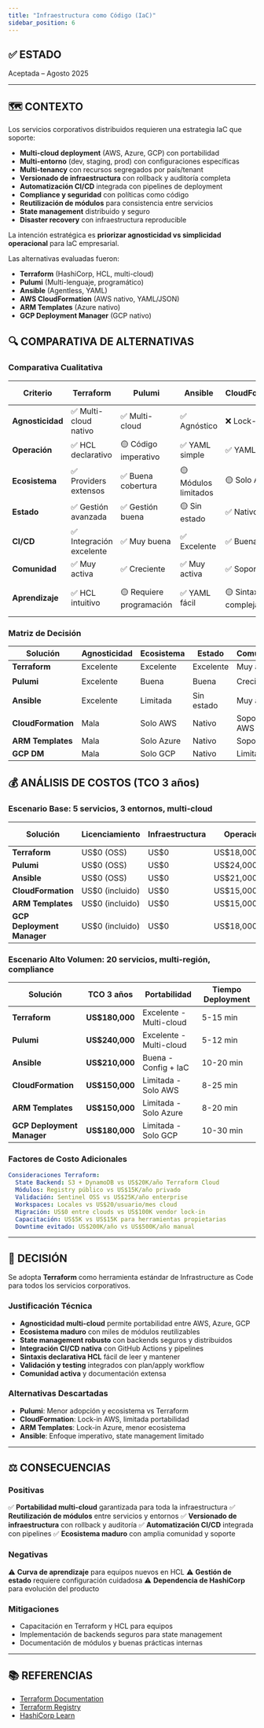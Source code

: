 ```yaml
---
title: "Infraestructura como Código (IaC)"
sidebar_position: 6
---
```


## ✅ ESTADO

Aceptada – Agosto 2025

---

## 🗺️ CONTEXTO

Los servicios corporativos distribuidos requieren una estrategia IaC que soporte:

- **Multi-cloud deployment** (AWS, Azure, GCP) con portabilidad
- **Multi-entorno** (dev, staging, prod) con configuraciones específicas
- **Multi-tenancy** con recursos segregados por país/tenant
- **Versionado de infraestructura** con rollback y auditoría completa
- **Automatización CI/CD** integrada con pipelines de deployment
- **Compliance y seguridad** con políticas como código
- **Reutilización de módulos** para consistencia entre servicios
- **State management** distribuido y seguro
- **Disaster recovery** con infraestructura reproducible

La intención estratégica es **priorizar agnosticidad vs simplicidad operacional** para IaC empresarial.

Las alternativas evaluadas fueron:

- **Terraform** (HashiCorp, HCL, multi-cloud)
- **Pulumi** (Multi-lenguaje, programático)
- **Ansible** (Agentless, YAML)
- **AWS CloudFormation** (AWS nativo, YAML/JSON)
- **ARM Templates** (Azure nativo)
- **GCP Deployment Manager** (GCP nativo)

## 🔍 COMPARATIVA DE ALTERNATIVAS

### Comparativa Cualitativa

| Criterio | Terraform | Pulumi | Ansible | CloudFormation | ARM Templates | GCP DM |
|----------|-----------|--------|---------|----------------|---------------|--------|
| **Agnosticidad** | ✅ Multi-cloud nativo | ✅ Multi-cloud | ✅ Agnóstico | ❌ Lock-in AWS | ❌ Lock-in Azure | ❌ Lock-in GCP |
| **Operación** | ✅ HCL declarativo | 🟡 Código imperativo | ✅ YAML simple | ✅ YAML/JSON | ✅ JSON/Bicep | ✅ YAML |
| **Ecosistema** | ✅ Providers extensos | ✅ Buena cobertura | 🟡 Módulos limitados | 🟡 Solo AWS | 🟡 Solo Azure | 🟡 Solo GCP |
| **Estado** | ✅ Gestión avanzada | ✅ Gestión buena | 🟡 Sin estado | ✅ Nativo AWS | ✅ Nativo Azure | ✅ Nativo GCP |
| **CI/CD** | ✅ Integración excelente | ✅ Muy buena | ✅ Excelente | ✅ Buena | ✅ Buena | 🟡 Limitada |
| **Comunidad** | ✅ Muy activa | ✅ Creciente | ✅ Muy activa | ✅ Soporte AWS | ✅ Soporte Microsoft | 🟡 Limitada |
| **Aprendizaje** | ✅ HCL intuitivo | 🟡 Requiere programación | ✅ YAML fácil | 🟡 Sintaxis compleja | 🟡 JSON verboso | 🟡 Documentación limitada |

### Matriz de Decisión

| Solución | Agnosticidad | Ecosistema | Estado | Comunidad | Recomendación |
|----------|--------------|-----------|--------|-----------|---------------|
| **Terraform** | Excelente | Excelente | Excelente | Muy activa | ✅ **Seleccionada** |
| **Pulumi** | Excelente | Buena | Buena | Creciente | 🟡 Alternativa |
| **Ansible** | Excelente | Limitada | Sin estado | Muy activa | 🟡 Considerada |
| **CloudFormation** | Mala | Solo AWS | Nativo | Soporte AWS | ❌ Descartada |
| **ARM Templates** | Mala | Solo Azure | Nativo | Soporte MS | ❌ Descartada |
| **GCP DM** | Mala | Solo GCP | Nativo | Limitada | ❌ Descartada |

## 💰 ANÁLISIS DE COSTOS (TCO 3 años)

### Escenario Base: 5 servicios, 3 entornos, multi-cloud

| Solución | Licenciamiento | Infraestructura | Operación | TCO 3 años |
|----------|----------------|-----------------|-----------|------------|
| **Terraform** | US$0 (OSS) | US$0 | US$18,000/año | **US$54,000** |
| **Pulumi** | US$0 (OSS) | US$0 | US$24,000/año | **US$72,000** |
| **Ansible** | US$0 (OSS) | US$0 | US$21,000/año | **US$63,000** |
| **CloudFormation** | US$0 (incluido) | US$0 | US$15,000/año | **US$45,000** |
| **ARM Templates** | US$0 (incluido) | US$0 | US$15,000/año | **US$45,000** |
| **GCP Deployment Manager** | US$0 (incluido) | US$0 | US$18,000/año | **US$54,000** |

### Escenario Alto Volumen: 20 servicios, multi-región, compliance

| Solución | TCO 3 años | Portabilidad | Tiempo Deployment |
|----------|------------|--------------|-------------------|
| **Terraform** | **US$180,000** | Excelente - Multi-cloud | 5-15 min |
| **Pulumi** | **US$240,000** | Excelente - Multi-cloud | 5-12 min |
| **Ansible** | **US$210,000** | Buena - Config + IaC | 10-20 min |
| **CloudFormation** | **US$150,000** | Limitada - Solo AWS | 8-25 min |
| **ARM Templates** | **US$150,000** | Limitada - Solo Azure | 8-20 min |
| **GCP Deployment Manager** | **US$180,000** | Limitada - Solo GCP | 10-30 min |

### Factores de Costo Adicionales

```yaml
Consideraciones Terraform:
  State Backend: S3 + DynamoDB vs US$20K/año Terraform Cloud
  Módulos: Registry público vs US$15K/año privado
  Validación: Sentinel OSS vs US$25K/año enterprise
  Workspaces: Locales vs US$20/usuario/mes cloud
  Migración: US$0 entre clouds vs US$100K vendor lock-in
  Capacitación: US$5K vs US$15K para herramientas propietarias
  Downtime evitado: US$200K/año vs US$500K/año manual
```

---

## 🎯 DECISIÓN

Se adopta **Terraform** como herramienta estándar de Infrastructure as Code para todos los servicios corporativos.

### Justificación Técnica

- **Agnosticidad multi-cloud** permite portabilidad entre AWS, Azure, GCP
- **Ecosistema maduro** con miles de módulos reutilizables
- **State management robusto** con backends seguros y distribuidos
- **Integración CI/CD nativa** con GitHub Actions y pipelines
- **Sintaxis declarativa HCL** fácil de leer y mantener
- **Validación y testing** integrados con plan/apply workflow
- **Comunidad activa** y documentación extensa

### Alternativas Descartadas

- **Pulumi**: Menor adopción y ecosistema vs Terraform
- **CloudFormation**: Lock-in AWS, limitada portabilidad
- **ARM Templates**: Lock-in Azure, menor ecosistema
- **Ansible**: Enfoque imperativo, state management limitado

---

## ⚖️ CONSECUENCIAS

### Positivas

✅ **Portabilidad multi-cloud** garantizada para toda la infraestructura
✅ **Reutilización de módulos** entre servicios y entornos
✅ **Versionado de infraestructura** con rollback y auditoría
✅ **Automatización CI/CD** integrada con pipelines
✅ **Ecosistema maduro** con amplia comunidad y soporte

### Negativas

⚠️ **Curva de aprendizaje** para equipos nuevos en HCL
⚠️ **Gestión de estado** requiere configuración cuidadosa
⚠️ **Dependencia de HashiCorp** para evolución del producto

### Mitigaciones

- Capacitación en Terraform y HCL para equipos
- Implementación de backends seguros para state management
- Documentación de módulos y buenas prácticas internas

---

## 📚 REFERENCIAS

- [Terraform Documentation](https://www.terraform.io/docs)
- [Terraform Registry](https://registry.terraform.io/)
- [HashiCorp Learn](https://learn.hashicorp.com/terraform)
